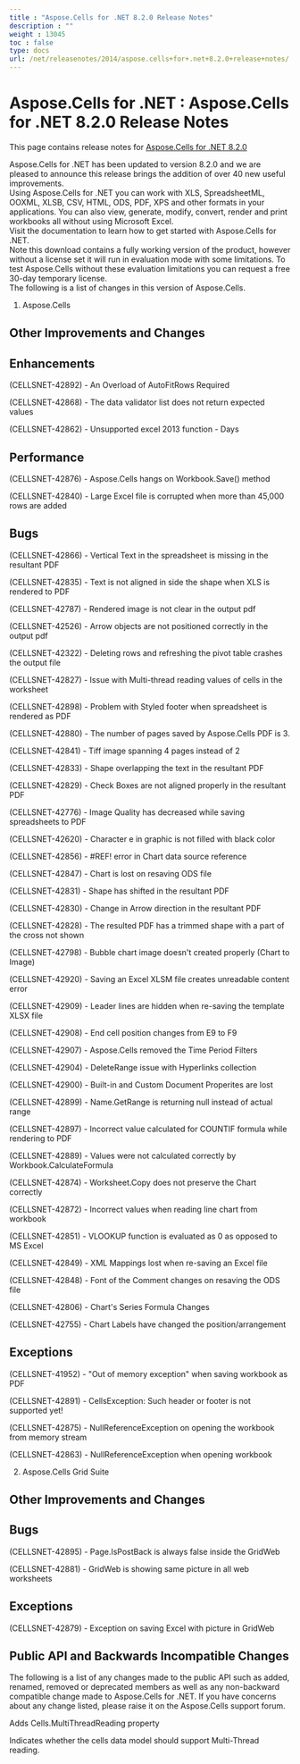 ```yaml
---
title : "Aspose.Cells for .NET 8.2.0 Release Notes" 
description : "" 
weight : 13045 
toc : false
type: docs
url: /net/releasenotes/2014/aspose.cells+for+.net+8.2.0+release+notes/
---
```


# Aspose.Cells for .NET : Aspose.Cells for .NET 8.2.0 Release Notes


This page contains release notes for [Aspose.Cells for .NET 8.2.0](http://www.aspose.com/downloads/cells/net/new-releases/aspose.cells-for-.net-8.2.0/)

Aspose.Cells for .NET has been updated to version 8.2.0 and we are pleased to announce this release brings the addition of over 40 new useful improvements.  
Using Aspose.Cells for .NET you can work with XLS, SpreadsheetML, OOXML, XLSB, CSV, HTML, ODS, PDF, XPS and other formats in your applications. You can also view, generate, modify, convert, render and print workbooks all without using Microsoft Excel.  
Visit the documentation to learn how to get started with Aspose.Cells for .NET.  
Note this download contains a fully working version of the product, however without a license set it will run in evaluation mode with some limitations. To test Aspose.Cells without these evaluation limitations you can request a free 30-day temporary license.  
The following is a list of changes in this version of Aspose.Cells.

1) Aspose.Cells

## Other Improvements and Changes

## Enhancements

(CELLSNET-42892) - An Overload of AutoFitRows Required

(CELLSNET-42868) - The data validator list does not return expected values

(CELLSNET-42862) - Unsupported excel 2013 function - Days

## Performance

(CELLSNET-42876) - Aspose.Cells hangs on Workbook.Save() method

(CELLSNET-42840) - Large Excel file is corrupted when more than 45,000 rows are added

## Bugs

(CELLSNET-42866) - Vertical Text in the spreadsheet is missing in the resultant PDF

(CELLSNET-42835) - Text is not aligned in side the shape when XLS is rendered to PDF

(CELLSNET-42787) - Rendered image is not clear in the output pdf

(CELLSNET-42526) - Arrow objects are not positioned correctly in the output pdf

(CELLSNET-42322) - Deleting rows and refreshing the pivot table crashes the output file

(CELLSNET-42827) - Issue with Multi-thread reading values of cells in the worksheet

(CELLSNET-42898) - Problem with Styled footer when spreadsheet is rendered as PDF

(CELLSNET-42880) - The number of pages saved by Aspose.Cells PDF is 3.

(CELLSNET-42841) - Tiff image spanning 4 pages instead of 2

(CELLSNET-42833) - Shape overlapping the text in the resultant PDF

(CELLSNET-42829) - Check Boxes are not aligned properly in the resultant PDF

(CELLSNET-42776) - Image Quality has decreased while saving spreadsheets to PDF

(CELLSNET-42620) - Character e in graphic is not filled with black color

(CELLSNET-42856) - #REF! error in Chart data source reference

(CELLSNET-42847) - Chart is lost on resaving ODS file

(CELLSNET-42831) - Shape has shifted in the resultant PDF

(CELLSNET-42830) - Change in Arrow direction in the resultant PDF

(CELLSNET-42828) - The resulted PDF has a trimmed shape with a part of the cross not shown

(CELLSNET-42798) - Bubble chart image doesn't created properly (Chart to Image)

(CELLSNET-42920) - Saving an Excel XLSM file creates unreadable content error

(CELLSNET-42909) - Leader lines are hidden when re-saving the template XLSX file

(CELLSNET-42908) - End cell position changes from E9 to F9

(CELLSNET-42907) - Aspose.Cells removed the Time Period Filters

(CELLSNET-42904) - DeleteRange issue with Hyperlinks collection

(CELLSNET-42900) - Built-in and Custom Document Properites are lost

(CELLSNET-42899) - Name.GetRange is returning null instead of actual range

(CELLSNET-42897) - Incorrect value calculated for COUNTIF formula while rendering to PDF

(CELLSNET-42889) - Values were not calculated correctly by Workbook.CalculateFormula

(CELLSNET-42874) - Worksheet.Copy does not preserve the Chart correctly

(CELLSNET-42872) - Incorrect values when reading line chart from workbook

(CELLSNET-42851) - VLOOKUP function is evaluated as 0 as opposed to MS Excel

(CELLSNET-42849) - XML Mappings lost when re-saving an Excel file

(CELLSNET-42848) - Font of the Comment changes on resaving the ODS file

(CELLSNET-42806) - Chart's Series Formula Changes

(CELLSNET-42755) - Chart Labels have changed the position/arrangement

## Exceptions

(CELLSNET-41952) - "Out of memory exception" when saving workbook as PDF

(CELLSNET-42891) - CellsException: Such header or footer is not supported yet!

(CELLSNET-42875) - NullReferenceException on opening the workbook from memory stream

(CELLSNET-42863) - NullReferenceException when opening workbook

2) Aspose.Cells Grid Suite

## Other Improvements and Changes

## Bugs

(CELLSNET-42895) - Page.IsPostBack is always false inside the GridWeb

(CELLSNET-42881) - GridWeb is showing same picture in all web worksheets

## Exceptions

(CELLSNET-42879) - Exception on saving Excel with picture in GridWeb

## Public API and Backwards Incompatible Changes

The following is a list of any changes made to the public API such as added, renamed, removed or deprecated members as well as any non-backward compatible change made to Aspose.Cells for .NET. If you have concerns about any change listed, please raise it on the Aspose.Cells support forum.

Adds Cells.MultiThreadReading property

Indicates whether the cells data model should support Multi-Thread reading.

